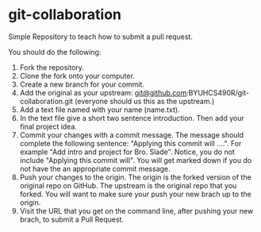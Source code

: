 # git-collaboration
Simple Repository to teach how to submit a pull request.

You should do the following:

1. Fork the repository.
2. Clone the fork onto your computer.
3. Create a new branch for your commit.
4. Add the original as your upstream: git@github.com:BYUHCS490R/git-collaboration.git (everyone should us this as the upstream.)
5. Add a text file named with your name (name.txt).
6. In the text file give a short two sentence introduction. Then add your final project idea.
7. Commit your changes with a commit message. The message should complete the following sentence:
"Applying this commit will ....".  For example "Add intro and project for Bro. Slade".  Notice, you do not include "Applying this commit will".  You will get marked down if you do not have the an appropriate commit message.
8. Push your changes to the origin. The origin is the forked version of the original repo on GitHub. The upstream is the original repo that you forked. You will want to make sure your push your new brach up to the origin.
9. Visit the URL that you get on the command line, after pushing your new brach, to submit a Pull Request.

